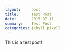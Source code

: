 ```yaml
---
layout:     post
title:      Test Post
date:       2015-07-11
summary:    Test Post
categories: jekyll pixyll
---
```


This is a test post!

